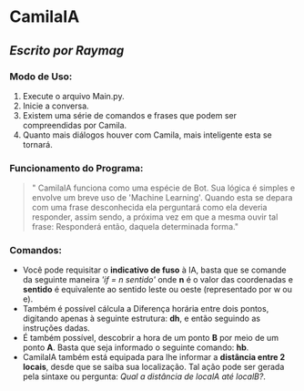 # **CamilaIA**
## _Escrito por **Raymag**_ 

### **Modo de Uso:**
1. Execute o arquivo Main.py.
2. Inicie a conversa.
3. Existem uma série de comandos e frases que podem ser compreendidas por Camila.
4. Quanto mais diálogos houver com Camila, mais inteligente esta se tornará.

### **Funcionamento do Programa:**
> " CamilaIA funciona como uma espécie de Bot. Sua lógica é simples e envolve um 
breve uso de 'Machine Learning'. Quando esta se depara com uma frase desconhecida
ela perguntará como ela deveria responder, assim sendo, a próxima vez em que a mesma ouvir tal frase: Responderá então, daquela determinada forma."

### **Comandos:**
* Você pode requisitar o **indicativo de fuso** à IA, basta que se comande da seguinte maneira _'if = n sentido'_ onde **n** é o valor das coordenadas e **sentido** é equivalente ao sentido leste ou oeste (representado por w ou e).
* Também é possível cálcula a Diferença horária entre dois pontos, digitando apenas à seguinte estrutura: **dh**, e então seguindo as instruções dadas.
* É também possível, descobrir a hora de um ponto **B** por meio de um ponto **A**. Basta que seja informado o seguinte comando: **hb**.
* CamilaIA também está equipada para lhe informar a **distância entre 2 locais**, desde que se saiba sua localização. Tal ação pode ser gerada pela sintaxe ou pergunta: _Qual a distância de localA até localB?_.
